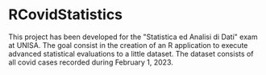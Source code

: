 # RCovidStatistics
This project has been developed for the "Statistica ed Analisi di Dati" exam at UNISA. The goal consist in the creation of an R application to execute advanced statistical evaluations to a little dataset. The dataset consists of all covid cases recorded during February 1, 2023.
